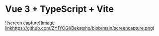 # Vue 3 + TypeScript + Vite
![screen capture]([image link](https://github.com/ZY1YOGI/Bekatsho/blob/main/screencapture.png)https://github.com/ZY1YOGI/Bekatsho/blob/main/screencapture.png)

